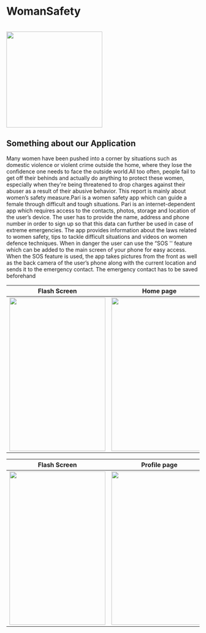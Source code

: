 # WomanSafety
<br>
<img src="https://raw.githubusercontent.com/debadutta98/WomanSafty/master/My_Post-removebg-preview.png" height="250" width="250">
<br>

## **Something about our Application**
Many women have been pushed into a corner by situations such as domestic
violence or violent crime outside the home, where they lose the confidence one
needs to face the outside world.All too often, people fail to get off their behinds and
actually do anything to protect these women, especially when they're being
threatened to drop charges against their abuser as a result of their abusive behavior.
This report is mainly about women’s safety measure.Pari is a women safety app
which can guide a female through difficult and tough situations. Pari is an
internet-dependent app which requires access to the contacts, photos, storage and
location of the user’s device. The user has to provide the name, address and phone
number in order to sign up so that this data can further be used in case of extreme
emergencies. The app provides information about the laws related to women safety,
tips to tackle difficult situations and videos on women defence techniques. When in
danger the user can use the “SOS '' feature which can be added to the main screen
of your phone for easy access. When the SOS feature is used, the app takes pictures
from the front as well as the back camera of the user’s phone along with the current
location and sends it to the emergency contact. The emergency contact has to be
saved beforehand


| Flash Screen | Home page |Profile page|
|--|--|--|
|<img width="250" height="400" src="https://raw.githubusercontent.com/debadutta98/WomanSafty/master/Capture_pari1.JPG">|<img width="250" height="400" src="https://raw.githubusercontent.com/debadutta98/WomanSafty/master/Capture-pari2.JPG">|<img width="250" height="400" src="https://raw.githubusercontent.com/debadutta98/WomanSafty/master/Capture_pari3.JPG">|

| Flash Screen | Profile page |womansafety Laws|
|--|--|--|
|<img width="250" height="400" src="https://raw.githubusercontent.com/debadutta98/WomanSafty/master/Capture_peri4.JPG">|<img width="250" height="400" src="https://raw.githubusercontent.com/debadutta98/WomanSafty/master/Capture_peri5.JPG">|<img width="250" height="400" src="https://raw.githubusercontent.com/debadutta98/WomanSafty/master/Capture3434.JPG">|
